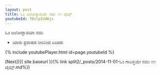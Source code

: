 ```yaml
---
layout: post
title: ಓಂ ಜಲೋದ್ಭಾವಯಾ ನಮಃ ೧೧ ಟೈಮ್ಸ್
youtubeId: 7DslpIUdHjs
---
```

 
 
 ಓಂ ಜಲೋದ್ಭಾವಯಾ ನಮಃ  
 
 -  ಯಾರು ಪ್ರವಾಹದ ನೀರಿನಿಂದ ಏರಿದರು 
 
  
 
  
 
 
 
 
 
 


{% include youtubePlayer.html id=page.youtubeId %}
 
[Next]({{ site.baseurl }}{% link  split2/_posts/2014-11-01-ಓಂ ಗಾಬಸ್ಥಯೇ ನಮಃ ೧೧ ಟೈಮ್ಸ್.md%})
 
